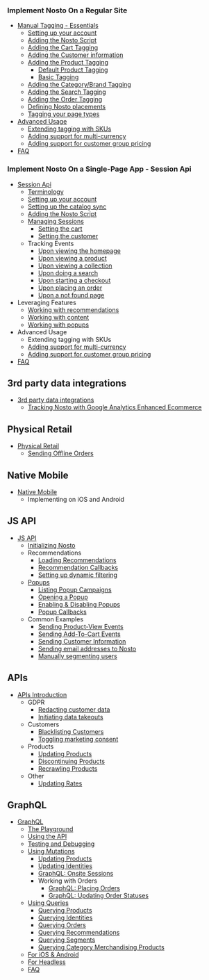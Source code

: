 ### Implement Nosto On a Regular Site
  * [Manual Tagging - Essentials](Manual-implementation.md)
    * [Setting up your account](Setting-up-your-account.md)
    * [Adding the Nosto Script](Add-Nosto-script.md)
    * [Adding the Cart Tagging](Cart-tagging.md)
    * [Adding the Customer information](Adding-the-customer-information.md)
    * [Adding the Product Tagging](Product-Tagging.md)
      * [Default Product Tagging](Default-Product-Tagging.md)
      * [Basic Tagging](Minimum-Product-Tagging.md)
    * [Adding the Category/Brand Tagging](Category-&-Brand-tagging.md)
    * [Adding the Search Tagging](Search-Tagging.md)
    * [Adding the Order Tagging](Order-tagging.md)
    * [Defining Nosto placements](Defining-Nosto-placements.md)
    * [Tagging your page types](Tag-your-page-types.md)
  * [Advanced Usage](Advanced-implementation.md)
    * [Extending tagging with SKUs](Extending-tagging-with-SKUs.md)
    * [Adding support for multi-currency](Adding-support-for-multi-currency.md)
    * [Adding support for customer group pricing](Adding-support-for-customer-group-pricing.md)
  * [FAQ](FAQ.md)

### Implement Nosto On a Single-Page App - Session Api
  * [Session Api](Implementation-Guide-Session-API.md)
    * [Terminology](Session-API---Terminology.md)
    * [Setting up your account](SPA/Basics.md#Setting-up-your-account)
    * [Setting up the catalog sync](SPA/Basics.md#setting-up-the-catalog-sync)
    * [Adding the Nosto Script](SPA/Basics.md#Add-Nosto-script)
    * [Managing Sessions](SPA/Basics.md)
      * [Setting the cart](implement-nosto-on-a-single-page-app-session-api/session-api/basics-1#setting-the-cart)
      * [Setting the customer](SPA/Basics.md#setting-the-customer)
     * Tracking Events
       * [Upon viewing the homepage](SPA/Basics.md#upon-viewing-the-homepage)
       * [Upon viewing a product](SPA/Basics.md#upon-viewing-a-product)
       * [Upon viewing a collection](SPA/Basics.md#upon-viewing-a-collection)
       * [Upon doing a search](SPA/Basics.md#upon-doing-a-search)
       * [Upon starting a checkout](SPA/Basics.md#upon-starting-a-checkout)
       * [Upon placing an order](SPA/Basics.md#upon-placing-an-order)
       * [Upon a not found page](SPA/Basics.md#upon-viewing-a-page-that-was-not-found-404)
  * Leveraging Features
    * [Working with recommendations](SPA/Basics.md#working-with-recommendations)
    * [Working with content](SPA/Basics.md#working-with-content)
    * [Working with popups](SPA/Basics.md#working-with-popups)
  * Advanced Usage
    * Extending tagging with SKUs
    * [Adding support for multi-currency](SPA-Adding-support-for-multi-currency.md)
    * [Adding support for customer group pricing](SPA-Adding-support-for-customer-group-pricing.md)
  * [FAQ](SPA/FAQ.md)

## 3rd party data integrations
  * [3rd party data integrations](3rd-party-data-integrations.md)
    * [Tracking Nosto with Google Analytics Enhanced Ecommerce](Tracking-Nosto-with-Google-Analytics.md)

## Physical Retail
  * [Physical Retail](Physical-Retail.md)
    * [Sending Offline Orders](Sending-Offline-Orders.md)

## Native Mobile
  * [Native Mobile](Native-Mobile.md)
    * Implementing on iOS and Android

## JS API
  * [JS API](JS-APIs.md)
    * [Initializing Nosto](Initializing-Nosto.md)
    * Recommendations
      * [Loading Recommendations](Loading-Recommendations.md)
      * [Recommendation Callbacks](Recommendation-Callbacks.md)
      * [Setting up dynamic filtering](Setting-up-dynamic-filtering.md)
    * [Popups](Popups.md)
      * [Listing Popup Campaigns](Listing-Popup-Campaigns.md)
      * [Opening a Popup](Opening-a-Popup.md)
      * [Enabling & Disabling Popups](Enabling-&-Disabling-Popups.md)
      * [Popup Callbacks](Popup-Callbacks.md)
    * Common Examples
      * [Sending Product-View Events](Sending-Product-View-Events.md)
      * [Sending Add-To-Cart Events](Sending-Add-To-Cart-Events.md)
      * [Sending Customer Information](Sending-customer-information.md)
      * [Sending email addresses to Nosto](Sending-email-addresses-to-Nosto.md)
      * [Manually segmenting users](Manually-Segmenting-Users.md)

## APIs
  * [APIs Introduction](APIs.md)
    * GDPR
      * [Redacting customer data](Sanitizing-customer-data-using-the-Redaction-API.md)
      * [Initiating data takeouts](Initiating-data-takeouts-via-the-Takeout-APIs.md)
    * Customers
      * [Blacklisting Customers](Blacklisting-customers-using-the-Blacklist-API.md)
      * [Toggling marketing consent](Toggling-email-opt-in-using-the-Consent-API.md)
    * Products
      * [Updating Products](Updating-products-using-the-Products-API.md)
      * [Discontinuing Products](Discontinuing-Products.md)
      * [Recrawling Products](Recrawling-products-using-the-Recrawl-API.md)
    * Other
      * [Updating Rates](Updating-Rates-using-the-Rates-API.md)

## GraphQL
  * [GraphQL](GraphQL-An-Introduction.md)
    * [The Playground](GraphQL-The-Playground.md)
    * [Using the API](GraphQL-Using-the-API.md)
    * [Testing and Debugging](GraphQL-Testing-&-Debugging.md)
    * [Using Mutations](GraphQL-Using-Mutations.md)
        * [Updating Products](GraphQL-Updating-Products.md)
        * [Updating Identities](GraphQL-Updating-Identities.md)
        * [GraphQL: Onsite Sessions](GraphQL-Onsite-Sessions.md)
        * Working with Orders
          * [GraphQL: Placing Orders](GraphQL-Placing-Orders.md)
          * [GraphQL: Updating Order Statuses](GraphQL-Updating-Order-Statuses.md)
    * [Using Queries](GraphQL-Using-Queries.md)
        * [Querying Products](GraphQL-Querying-Products.md)
        * [Querying Identities](GraphQL-Querying-Identities.md)
        * [Querying Orders](GraphQL-Querying-Orders.md)
        * [Querying Recommendations](GraphQL-Querying-Recommendations.md)
        * [Querying Segments](GraphQL-Querying-Segments.md)
        * [Querying Category Merchandising Products](GraphQL-Querying-Category-Merchandising-Products.md)
    * [For iOS & Android](GraphQL-For-iOS-&-Android.md)
    * [For Headless](GraphQL-For-Headless.md)
    * [FAQ](GraphQL-FAQ.md)